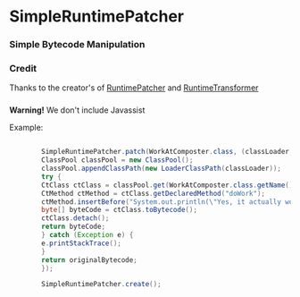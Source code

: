 # SimpleRuntimePatcher

### Simple Bytecode Manipulation

### Credit

Thanks to the creator's of [RuntimePatcher](https://github.com/CraftoryStudios/RuntimePatcher)
and [RuntimeTransformer](https://github.com/Yamakaja/RuntimeTransformer)

###

**Warning!** We don't include Javassist

Example:

```java

        SimpleRuntimePatcher.patch(WorkAtComposter.class, (classLoader, originalBytecode) -> {
        ClassPool classPool = new ClassPool();
        classPool.appendClassPath(new LoaderClassPath(classLoader));
        try {
        CtClass ctClass = classPool.get(WorkAtComposter.class.getName());
        CtMethod ctMethod = ctClass.getDeclaredMethod("doWork");
        ctMethod.insertBefore("System.out.println(\"Yes, it actually works!\");");
        byte[] byteCode = ctClass.toBytecode();
        ctClass.detach();
        return byteCode;
        } catch (Exception e) {
        e.printStackTrace();
        }
        return originalBytecode;
        });

        SimpleRuntimePatcher.create();
  ```